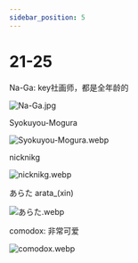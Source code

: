 ```yaml
---
sidebar_position: 5
---
```


# 21-25

Na-Ga: key社画师，都是全年龄的

![Na-Ga.jpg](https://p.inari.site/usr/1818/68a11b582e57c.jpg)

Syokuyou-Mogura

![Syokuyou-Mogura.webp](https://p.inari.site/usr/1818/68a11b5852a58.webp)

nicknikg

![nicknikg.webp](https://p.inari.site/usr/1818/68a11b584e653.webp)

あらた arata_(xin)

![あらた.webp](https://p.inari.site/usr/1818/68a11b5861fc5.webp)

comodox: 非常可爱

![comodox.webp](https://p.inari.site/usr/1818/68a11eb209753.webp)
